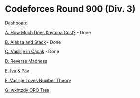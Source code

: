 # Codeforces Round 900 (Div. 3)

[Dashboard](https://codeforces.com/contest/1878)

[A. How Much Does Daytona Cost?](https://codeforces.com/contest/1878/problem/A) - Done

[B. Aleksa and Stack](https://codeforces.com/contest/1878/problem/B) - Done

[C. Vasilije in Cacak](https://codeforces.com/contest/1878/problem/C) - Done

[D. Reverse Madness](https://codeforces.com/contest/1878/problem/D)

[E. Iva & Pav](https://codeforces.com/contest/1878/problem/E)

[F. Vasilije Loves Number Theory](https://codeforces.com/contest/1878/problem/F)

[G. wxhtzdy ORO Tree](https://codeforces.com/contest/1878/problem/G)
